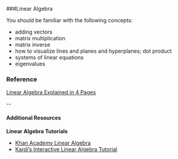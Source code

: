 

###Linear Algebra

You should be familiar with the following concepts:  
* adding vectors
* matrix multiplication
* matrix inverse
* how to visualize lines and planes and hyperplanes; dot product
* systems of linear equations
* eigenvalues

### Reference  
[Linear Algebra Explained in 4 Pages](https://minireference.com/static/tutorials/linear_algebra_in_4_pages.pdf)

--

#### Additional Resources
**Linear Algebra Tutorials**  
* [Khan Academy Linear Algebra](https://www.khanacademy.org/math/linear-algebra)
* [Kardi’s Interactive Linear Algebra Tutorial](http://people.revoledu.com/kardi/tutorial/LinearAlgebra/index.html)



